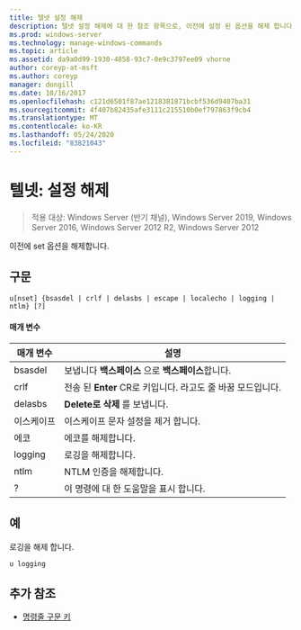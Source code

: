 ```yaml
---
title: 텔넷 설정 해제
description: 텔넷 설정 해제에 대 한 참조 항목으로, 이전에 설정 된 옵션을 해제 합니다.
ms.prod: windows-server
ms.technology: manage-windows-commands
ms.topic: article
ms.assetid: da9a0d99-1930-4858-93c7-0e9c3797ee09 vhorne
author: coreyp-at-msft
ms.author: coreyp
manager: dongill
ms.date: 10/16/2017
ms.openlocfilehash: c121d6501f87ae1218381871bcbf536d9407ba31
ms.sourcegitcommit: 4f407b82435afe3111c215510b0ef797863f9cb4
ms.translationtype: MT
ms.contentlocale: ko-KR
ms.lasthandoff: 05/24/2020
ms.locfileid: "83821043"
---
```

# <a name="telnet-unset"></a>텔넷: 설정 해제

> 적용 대상: Windows Server (반기 채널), Windows Server 2019, Windows Server 2016, Windows Server 2012 R2, Windows Server 2012

이전에 set 옵션을 해제합니다.

## <a name="syntax"></a>구문
```
u[nset] {bsasdel | crlf | delasbs | escape | localecho | logging | ntlm} [?]
```
#### <a name="parameters"></a>매개 변수
|매개 변수|설명|
|-------|--------|
|bsasdel|보냅니다 **백스페이스** 으로 **백스페이스**합니다.|
|crlf|전송 된 **Enter** CR로 키입니다. 라고도 줄 바꿈 모드입니다.|
|delasbs|**Delete로** **삭제** 를 보냅니다.|
|이스케이프|이스케이프 문자 설정을 제거 합니다.|
|에코|에코를 해제합니다.|
|logging|로깅을 해제합니다.|
|ntlm|NTLM 인증을 해제합니다.|
|?|이 명령에 대 한 도움말을 표시 합니다.|
## <a name="examples"></a>예
로깅을 해제 합니다.
```
u logging
```
## <a name="additional-references"></a>추가 참조
- [명령줄 구문 키](command-line-syntax-key.md)
